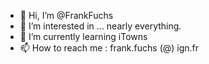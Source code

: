 - 👋 Hi, I’m @FrankFuchs
- 👀 I’m interested in ... nearly everything.
- 🌱 I’m currently learning iTowns
- 📫 How to reach me : frank.fuchs (@) ign.fr

<!---
FrankFuchs/FrankFuchs is a ✨ special ✨ repository because its `README.md` (this file) appears on your GitHub profile.
You can click the Preview link to take a look at your changes.
--->
